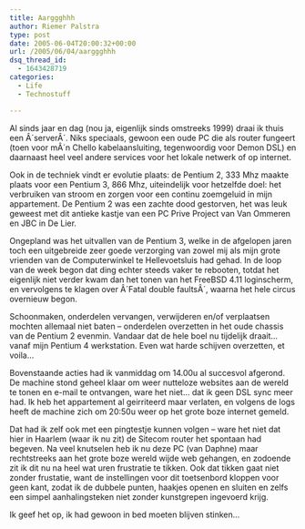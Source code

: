 ```yaml
---
title: Aarggghhh
author: Riemer Palstra
type: post
date: 2005-06-04T20:00:32+00:00
url: /2005/06/04/aarggghhh
dsq_thread_id:
  - 1643428719
categories:
  - Life
  - Technostuff

---
```

Al sinds jaar en dag (nou ja, eigenlijk sinds omstreeks 1999) draai ik thuis een Â´serverÂ´. Niks speciaals, gewoon een oude PC die als router fungeert (toen voor mÂ´n Chello kabelaansluiting, tegenwoordig voor Demon DSL) en daarnaast heel veel andere services voor het lokale netwerk of op internet. 

Ook in de techniek vindt er evolutie plaats: de Pentium 2, 333 Mhz maakte plaats voor een Pentium 3, 866 Mhz, uiteindelijk voor hetzelfde doel: het verbruiken van stroom en zorgen voor een continu zoemgeluid in mijn appartement. De Pentium 2 was een zachte dood gestorven, het was leuk geweest met dit antieke kastje van een PC Prive Project van Van Ommeren en JBC in De Lier.

Ongepland was het uitvallen van de Pentium 3, welke in de afgelopen jaren toch een uitgebreide zeer goede verzorging van zowel mij als mijn grote vrienden van de Computerwinkel te Hellevoetsluis had gehad. In de loop van de week begon dat ding echter steeds vaker te rebooten, totdat het eigenlijk niet verder kwam dan het tonen van het FreeBSD 4.11 loginscherm, en vervolgens te klagen over Â´Fatal double faultsÂ´, waarna het hele circus overnieuw begon.

Schoonmaken, onderdelen vervangen, verwijderen en/of verplaatsen mochten allemaal niet baten &#8211; onderdelen overzetten in het oude chassis van de Pentium 2 evenmin. Vandaar dat de hele boel nu tijdelijk draait&#8230; vanaf mijn Pentium 4 werkstation. Even wat harde schijven overzetten, et voila&#8230;

Bovenstaande acties had ik vanmiddag om 14.00u al succesvol afgerond. De machine stond geheel klaar om weer nutteloze websites aan de wereld te tonen en e-mail te ontvangen, ware het niet&#8230; dat ik geen DSL sync meer had. Ik heb het appartement al geirriteerd maar verlaten, en volgens de logs heeft de machine zich om 20:50u weer op het grote boze internet gemeld.

Dat had ik zelf ook met een pingtestje kunnen volgen &#8211; ware het niet dat hier in Haarlem (waar ik nu zit) de Sitecom router het spontaan had begeven. Na veel knutselen heb ik nu deze PC (van Daphne) maar rechtstreeks aan het grote boze wereld wijde web gehangen, en zodoende zit ik dit nu na heel wat uren frustratie te tikken. Ook dat tikken gaat niet zonder frustatie, want de instellingen voor dit toetsenbord kloppen voor geen kant, zodat ik de dubbele punten, haakjes openen en sluiten en zelfs een simpel aanhalingsteken niet zonder kunstgrepen ingevoerd krijg.

Ik geef het op, ik had gewoon in bed moeten blijven stinken&#8230;